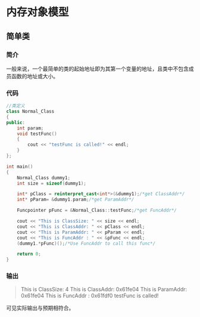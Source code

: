 # 内存对象模型
## 简单类
### 简介
一般来说，一个最简单的类的起始地址即为其第一个变量的地址，且类中不包含成员函数的地址或大小。

### 代码
~~~cpp
//类定义
class Normal_Class
{
public:
    int param;
    void testFunc()
    {
        cout << "testFunc is called!" << endl;
    }
};
~~~
~~~cpp
int main()
{   
    Normal_Class dummy1;
    int size = sizeof(dummy1);

    int* pClass = reinterpret_cast<int*>(&dummy1);/*get ClassAddr*/
    int* pParam= &dummy1.param;/*get ParamAddr*/

    Funcpointer pFunc = &Normal_Class::testFunc;/*get FuncAddr*/

    cout << "This is ClassSize: " << size << endl;
    cout << "This is ClassAddr: " << pClass << endl;
    cout << "This is ParamAddr: " << pParam << endl;
    cout << "This is FuncAddr : " << &pFunc << endl;
    (dummy1.*pFunc)();/*Use FuncAddr to call this func*/

    return 0;
}
~~~


### 输出
> This is ClassSize: 4
> This is ClassAddr: 0x61fe04
> This is ParamAddr: 0x61fe04
> This is FuncAddr : 0x61fdf0
> testFunc is called!

可见实际输出与预期相符合。
